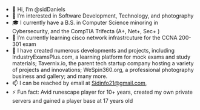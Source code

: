 - 👋 Hi, I’m @sidDaniels
- 👀 I’m interested in Software Development, Technology, and photography
- 🎓 I currently have a B.S. in Computer Science minoring in Cybersecurity, and the CompTIA Trifecta (A+, Net+, Sec+ )
- 🌱 I’m currently learning cisco network infrastrcuture for the CCNA 200-301 exam
- 💞️ I have created numerous developments and projects, including IndustryExamsPlus.com, a learning platform for mock exams and study materials; Tavernix.io, the parent tech startup company hosting a variety of projects and innovations; WeSpin360.org, a professional photography business and gallery; and many more.
- 📫 I can be reached by email at Sidinfo21@gmail.com,
- ⚡ Fun fact: Avid runescape player for 10+ years, created my own private servers and gained a player base at 17 years old

<!---
sidinfo22 is a ✨ special ✨ repository because its `README.md` (this file) appears on your GitHub profile.
You can click the Preview link to take a look at your changes.
--->
